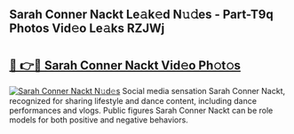 ## Sarah Conner Nackt Le𝚊k𝚎d N𝚞𝚍es - Part-T9q Photos Vid𝚎o Le𝚊ks RZJWj

# <h2><a href="http://fb9iuxp.evod.top/?m=Sarah+Conner+Nackt">🔗 👉🔴 Sarah Conner Nackt Vid𝚎o Ph𝚘t𝚘s</a></h2>

[![Sarah Conner Nackt N𝚞d𝚎s](https://i.imgur.com/8V9OHl7.gif)](http://fb9iuxp.evod.top/?m=Sarah+Conner+Nackt)
Social media sensation Sarah Conner Nackt, recognized for sharing lifestyle and dance content, including dance performances and vlogs. Public figures Sarah Conner Nackt can be role models for both positive and negative behaviors. 
